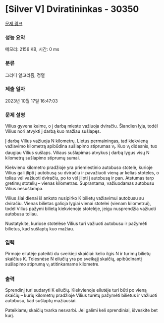 # [Silver V] Dviratininkas - 30350 

[문제 링크](https://www.acmicpc.net/problem/30350) 

### 성능 요약

메모리: 2156 KB, 시간: 0 ms

### 분류

그리디 알고리즘, 정렬

### 제출 일자

2023년 10월 17일 16:47:03

### 문제 설명

<p>Vilius gyvena kaime, o į darbą mieste važiuoja dviračiu. Šiandien lyja, todėl Vilius nori atvykti į darbą kuo mažiau sušlapęs.</p>

<p>Į darbą Vilius važiuoja N kilometrų. Lietus permainingas, tad kiekvieną važiavimo kilometrą apibūdina sušlapimo stiprumas v<sub>i</sub>. Kuo v<sub>i</sub> didesnis, tuo daugiau Vilius sušlaps. Viliaus sušlapimas atvykus į darbą lygus visų N kilometrų sušlapimo stiprumų sumai.</p>

<p>Kiekvieno kilometro pradžioje yra priemiestinio autobuso stotelė, kurioje Vilius gali įlipti į autobusą su dviračiu ir pavažiuoti vieną ar kelias stoteles, o toliau vėl važiuoti dviračiu, po to vėl įlipti į autobusą ir pan. Atstumas tarp gretimų stotelių – vienas kilometras. Suprantama, važiuodamas autobusu Vilius nesušlampa.</p>

<p>Vilius šiai dienai iš anksto nusipirko K bilietų važiavimui autobusu su dviračiu. Vienas bilietas galioja lygiai vienai stotelei (vienam kilometrui), todėl Vilius pažymi bilietą kiekvienoje stotelėje, jeigu nusprendžia važiuoti autobusu toliau.</p>

<p>Nustatykite, kuriose stotelėse Vilius turi važiuoti autobusu ir pažymėti bilietus, kad sušlaptų kuo mažiau.</p>

### 입력 

 <p>Pirmoje eilutėje pateikti du sveikieji skaičiai: kelio ilgis N ir turimų bilietų skaičius K. Tolesnėse N eilučių yra po sveikąjį skaičių, apibūdinantį sušlapimo stiprumą v<sub>i</sub> atitinkamame kilometre.</p>

### 출력 

 <p>Sprendinį turi sudaryti K eilučių. Kiekvienoje eilutėje turi būti po vieną skaičių – kurių kilometrų pradžioje Vilius turėtų pažymėti bilietus ir važiuoti autobusu, kad sušlaptų mažiausiai.</p>

<p>Pateikiamų skaičių tvarka nesvarbi. Jei galimi keli sprendiniai, išveskite bet kurį.</p>

